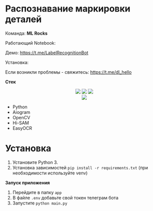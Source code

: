 # Распознавание маркировки деталей

Команда: **ML Rocks**

Работающий Notebook:

Демо: https://t.me/LabelRecognitionBot

Установка:

Если возникли проблемы - свяжитесь: https://t.me/dl_hello

**Стек**

<div align="center">
  <a href="https://www.python.org/doc/"><img src="https://img.shields.io/badge/python-3670A0?style=for-the-badge&logo=python&logoColor=ffdd54"></a>
  <a href="https://pytorch.org/docs/stable/index.html"><img src="https://img.shields.io/badge/PyTorch-%23EE4C2C.svg?style=for-the-badge&logo=PyTorch&logoColor=white"></a>
  <a href="https://opencv.github.io/cvat/docs/"><img src="https://img.shields.io/badge/opencv-%23white.svg?style=for-the-badge&logo=opencv&logoColor=white"></a>
  <br>
  <a href="https://github.com/ultralytics/ultralytics?tab=readme-ov-file"><img src="https://img.shields.io/badge/Ultralytics-YOLOv8-purple.svg"></a>
</div>

- Python
- Aiogram
- OpenCV
- Hi-SAM
- EasyOCR

# Установка

1. Установите Python 3.
2. Установка зависимостей `pip install -r requirements.txt` (при необходимости используйте venv)

**Запуск приложения**

1. Перейдите в папку `app`
2. В файле `.env` добавьте свой токен телеграм бота
3. Запустите `python main.py`

